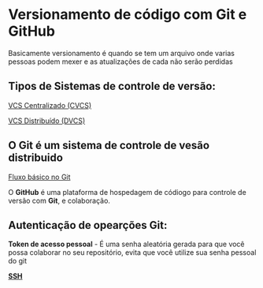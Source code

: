 # Versionamento de código com Git e GitHub

Basicamente versionamento é quando se tem um arquivo onde varias pessoas podem mexer e as atualizações de cada não serão perdidas

## Tipos de Sistemas de controle de versão:

[VCS Centralizado (CVCS)](Versionamento%20de%20co%CC%81digo%20com%20Git%20e%20GitHub%20b1037f034ea444fd93fc9f494af72273/VCS%20Centralizado%20(CVCS)%2063fe0a25a5e04f7b97d758b8046529f3.md)

[VCS Distribuído (DVCS)](Versionamento%20de%20co%CC%81digo%20com%20Git%20e%20GitHub%20b1037f034ea444fd93fc9f494af72273/VCS%20Distribui%CC%81do%20(DVCS)%205d22a8e3f7c54c2da0cd0daea9b5c753.md)

## O ******Git****** é um sistema de controle de vesão distribuido

[Fluxo básico no Git](Versionamento%20de%20co%CC%81digo%20com%20Git%20e%20GitHub%20b1037f034ea444fd93fc9f494af72273/Fluxo%20ba%CC%81sico%20no%20Git%20c0a9b85e59794d37b7b3b1b32db40e02.md)

O ********GitHub******** é uma plataforma de hospedagem de códiogo para controle de versão com ********Git********, e colaboração.

## Autenticação de opearções Git:

**Token de acesso pessoal** - É uma senha aleatória gerada para que você possa colaborar no seu repositório, evita que você utilize sua senha pessoal do git

[**SSH** ](Versionamento%20de%20co%CC%81digo%20com%20Git%20e%20GitHub%20b1037f034ea444fd93fc9f494af72273/SSH%20a4385154207f42bd824adbd7c846838a.md)